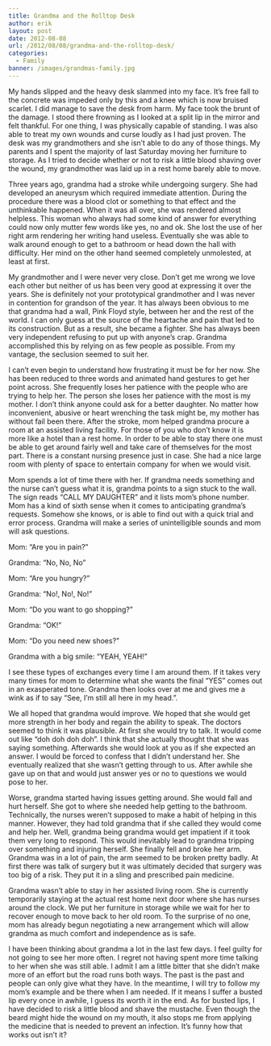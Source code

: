 ```yaml
---
title: Grandma and the Rolltop Desk
author: erik
layout: post
date: 2012-08-08
url: /2012/08/08/grandma-and-the-rolltop-desk/
categories:
  - Family
banner: /images/grandmas-family.jpg
---
```


My hands slipped and the heavy desk slammed into my face. It’s free fall to the concrete was impeded only by this and a knee which is now bruised scarlet. I did manage to save the desk from harm. My face took the brunt of the damage. I stood there frowning as I looked at a split lip in the mirror and felt thankful. For one thing, I was physically capable of standing. I was also able to treat my own wounds and curse loudly as I had just proven. The desk was my grandmothers and she isn’t able to do any of those things. My parents and I spent the majority of last Saturday moving her furniture to storage. As I tried to decide whether or not to risk a little blood shaving over the wound, my grandmother was laid up in a rest home barely able to move.

Three years ago, grandma had a stroke while undergoing surgery. She had developed an aneurysm which required immediate attention. During the procedure there was a blood clot or something to that effect and the unthinkable happened. When it was all over, she was rendered almost helpless. This woman who always had some kind of answer for everything could now only mutter few words like yes, no and ok. She lost the use of her right arm rendering her writing hand useless. Eventually she was able to walk around enough to get to a bathroom or head down the hall with difficulty. Her mind on the other hand seemed completely unmolested, at least at first.

My grandmother and I were never very close. Don’t get me wrong we love each other but neither of us has been very good at expressing it over the years. She is definitely not your prototypical grandmother and I was never in contention for grandson of the year. It has always been obvious to me that grandma had a wall, Pink Floyd style, between her and the rest of the world. I can only guess at the source of the heartache and pain that led to its construction. But as a result, she became a fighter. She has always been very independent refusing to put up with anyone’s crap. Grandma accomplished this by relying on as few people as possible. From my vantage, the seclusion seemed to suit her.

I can’t even begin to understand how frustrating it must be for her now. She has been reduced to three words and animated hand gestures to get her point across. She frequently loses her patience with the people who are trying to help her. The person she loses her patience with the most is my mother. I don’t think anyone could ask for a better daughter. No matter how inconvenient, abusive or heart wrenching the task might be, my mother has without fail been there. After the stroke, mom helped grandma procure a room at an assisted living facility. For those of you who don’t know it is more like a hotel than a rest home. In order to be able to stay there one must be able to get around fairly well and take care of themselves for the most part. There is a constant nursing presence just in case. She had a nice large room with plenty of space to entertain company for when we would visit.

Mom spends a lot of time there with her. If grandma needs something and the nurse can’t guess what it is, grandma points to a sign stuck to the wall. The sign reads “CALL MY DAUGHTER” and it lists mom’s phone number. Mom has a kind of sixth sense when it comes to anticipating grandma’s requests. Somehow she knows, or is able to find out with a quick trial and error process. Grandma will make a series of unintelligible sounds and mom will ask questions.

Mom: “Are you in pain?”
  
Grandma: “No, No, No”
  
Mom: “Are you hungry?”
  
Grandma: “No!, No!, No!”
  
Mom: “Do you want to go shopping?”
  
Grandma: “OK!”
  
Mom: “Do you need new shoes?”
  
Grandma with a big smile: “YEAH, YEAH!”

I see these types of exchanges every time I am around them. If it takes very many times for mom to determine what she wants the final “YES” comes out in an exasperated tone. Grandma then looks over at me and gives me a wink as if to say “See, I’m still all here in my head.”.

We all hoped that grandma would improve. We hoped that she would get more strength in her body and regain the ability to speak. The doctors seemed to think it was plausible. At first she would try to talk. It would come out like “doh doh doh doh”. I think that she actually thought that she was saying something. Afterwards she would look at you as if she expected an answer. I would be forced to confess that I didn’t understand her. She eventually realized that she wasn’t getting through to us. After awhile she gave up on that and would just answer yes or no to questions we would pose to her.

Worse, grandma started having issues getting around. She would fall and hurt herself. She got to where she needed help getting to the bathroom. Technically, the nurses weren’t supposed to make a habit of helping in this manner. However, they had told grandma that if she called they would come and help her. Well, grandma being grandma would get impatient if it took them very long to respond. This would inevitably lead to grandma tripping over something and injuring herself. She finally fell and broke her arm. Grandma was in a lot of pain, the arm seemed to be broken pretty badly. At first there was talk of surgery but it was ultimately decided that surgery was too big of a risk. They put it in a sling and prescribed pain medicine.

Grandma wasn’t able to stay in her assisted living room. She is currently temporarily staying at the actual rest home next door where she has nurses around the clock. We put her furniture in storage while we wait for her to recover enough to move back to her old room. To the surprise of no one, mom has already begun negotiating a new arrangement which will allow grandma as much comfort and independence as is safe.

I have been thinking about grandma a lot in the last few days. I feel guilty for not going to see her more often. I regret not having spent more time talking to her when she was still able. I admit I am a little bitter that she didn’t make more of an effort but the road runs both ways. The past is the past and people can only give what they have. In the meantime, I will try to follow my mom’s example and be there when I am needed. If it means I suffer a busted lip every once in awhile, I guess its worth it in the end. As for busted lips, I have decided to risk a little blood and shave the mustache. Even though the beard might hide the wound on my mouth, it also stops me from applying the medicine that is needed to prevent an infection. It&#8217;s funny how that works out isn&#8217;t it?